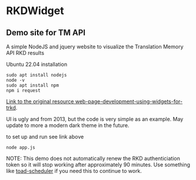 # RKDWidget
## Demo site for TM API 

A simple NodeJS and jquery website to visualize the Translation Memory API RKD results

Ubuntu 22.04 installation

```
sudo apt install nodejs
node -v
sudo apt install npm
npm i request
```

[Link to the original resource web-page-development-using-widgets-for-trkd](https://developers.refinitiv.com/en/article-catalog/article/web-page-development-using-widgets-for-trkd).

UI is ugly and from 2013, but the code is very simple as an example. May update to more a modern dark theme in the future.

to set up and run see link above 

```
node app.js
```

NOTE: This demo does not automatically renew the RKD authenticiation token so it will stop working after approximately 90 minutes. Use something like [toad-scheduler](https://github.com/kibertoad/toad-scheduler) if you need this to continue to work.

